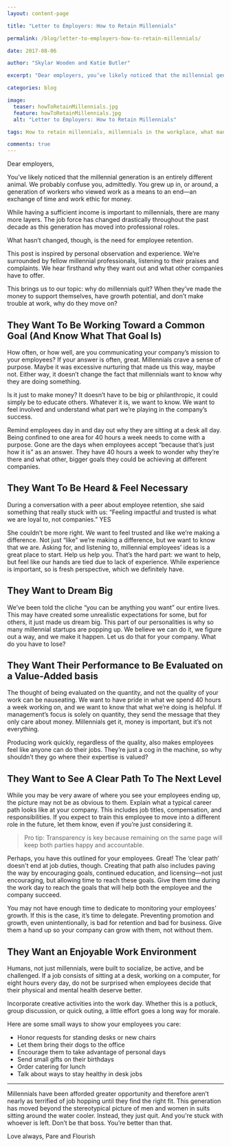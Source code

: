 ```yaml
---
layout: content-page

title: "Letter to Employers: How to Retain Millennials"

permalink: /blog/letter-to-employers-how-to-retain-millennials/

date: 2017-08-06

author: "Skylar Wooden and Katie Butler"

excerpt: "Dear employers, you’ve likely noticed that the millennial generation is an entirely different animal."

categories: blog

image:
  teaser: howToRetainMillennials.jpg
  feature: howToRetainMillennials.jpg
  alt: "Letter to Employers: How to Retain Millennials"

tags: How to retain millennials, millennials in the workplace, what managers should know about millennials, working with millennials

comments: true
---
```


Dear employers, 

You’ve likely noticed that the millennial generation is an entirely different animal. We probably confuse you, admittedly. You grew up in, or around, a generation of workers who viewed work as a means to an end—an exchange of time and work ethic for money. 

While having a sufficient income is important to millennials, there are many more layers. The job force has changed drastically throughout the past decade as this generation has moved into professional roles. 

What hasn’t changed, though, is the need for employee retention. 

This post is inspired by personal observation and experience. We’re surrounded by fellow millennial professionals, listening to their praises and complaints. We hear firsthand why they want out and what other companies have to offer. 

This brings us to our topic: why do millennials quit? When they’ve made the money to support themselves, have growth potential, and don’t make trouble at work, why do they move on? 

## They Want To Be Working Toward a Common Goal (And Know What That Goal Is)

How often, or how well, are you communicating your company’s mission to your employees? If your answer is often, great. <span class="boldText">Millennials crave a sense of purpose</span>. Maybe it was excessive nurturing that made us this way, maybe not. Either way, it doesn’t change the fact that millennials want to know why they are doing something. 

Is it just to make money? It doesn’t have to be big or philanthropic, it could simply be to educate others. Whatever it is, we want to know. We want to feel involved and understand what part we’re playing in the company’s success. 

Remind employees day in and day out why they are sitting at a desk all day. Being confined to one area for 40 hours a week needs to come with a purpose. Gone are the days when employees accept “because that’s just how it is” as an answer. <span class="boldText">They have 40 hours a week to wonder why they’re there and what other, bigger goals they could be achieving at different companies.</span>

## They Want To Be Heard & Feel Necessary

During a conversation with a peer about employee retention, she said something that really stuck with us: <span class="boldText">“Feeling impactful and trusted is what we are loyal to, not companies.”</span> YES

She couldn’t be more right. We want to feel trusted and like we’re making a difference. Not just “like” we’re making a difference, but we want to know that we are. Asking for, and listening to, millennial employees’ ideas is a great place to start. Help us help you. That’s the hard part: we want to help, but feel like our hands are tied due to lack of experience. <span class="boldText">While experience is important, so is fresh perspective, which we definitely have.</span> 

## They Want to Dream Big

We’ve been told the cliche “you can be anything you want” our entire lives. This may have created some unrealistic expectations for some, but for others, it just made us dream big. This part of our personalities is why so many millennial startups are popping up. <span class="boldText">We believe we can do it, we figure out a way, and we make it happen.</span> Let us do that for your company. What do you have to lose?

## They Want Their Performance to Be Evaluated on a Value-Added basis

The thought of being evaluated on the quantity, and not the quality of your work can be nauseating. We want to have pride in what we spend 40 hours a week working on, and we want to know that what we’re doing is helpful. If management’s focus is solely on quantity, they send the message that they only care about money. Millennials get it, money is important, but it’s not everything. 

Producing work quickly, regardless of the quality, also makes employees feel like anyone can do their jobs. They’re just a cog in the machine, so why shouldn’t they go where their expertise is valued?

## They Want to See A Clear Path To The Next Level

While you may be very aware of where you see your employees ending up, the picture may not be as obvious to them. Explain what a typical career path looks like at your company. This includes job titles, compensation, and responsibilities. If you expect to train this employee to move into a different role in the future, let them know, even if you’re just considering it.

<blockquote><span class="boldText">Pro tip</span>: Transparency is key because remaining on the same page will keep both parties happy and accountable. </blockquote>

Perhaps, you have this outlined for your employees. Great! The ‘clear path’ doesn't end at job duties, though. Creating that path also includes paving the way by encouraging goals, continued education, and licensing—not just encouraging, but allowing time to reach these goals. Give them time during the work day to reach the goals that will help both the employee and the company succeed.

You may not have enough time to dedicate to monitoring your employees’ growth. If this is the case, it’s time to delegate. Preventing promotion and growth, even unintentionally, is bad for retention and bad for business. Give them a hand up so your company can grow with them, not without them.  

## They Want an Enjoyable Work Environment

Humans, not just millennials, were built to socialize, be active, and be challenged. If a job consists of sitting at a desk, working on a computer, for eight hours every day, do not be surprised when employees decide that their physical and mental health deserve better. 

Incorporate creative activities into the work day. Whether this is a potluck, group discussion, or quick outing, a little effort goes a long way for morale. 

Here are some small ways to show your employees you care:
<ul>
  <li>Honor requests for standing desks or new chairs</li>
  <li>Let them bring their dogs to the office</li>
  <li>Encourage them to take advantage of personal days</li>
  <li>Send small gifts on their birthdays</li>
  <li>Order catering for lunch</li>
  <li>Talk about ways to stay healthy in desk jobs</li>
</ul>

<hr class="secondary">

Millennials have been afforded greater opportunity and therefore aren’t nearly as terrified of job hopping until they find the right fit. This generation has moved beyond the stereotypical picture of men and women in suits sitting around the water cooler. Instead, they just quit. And you're stuck with whoever is left. Don’t be that boss. You’re better than that. 

Love always, 
Pare and Flourish
